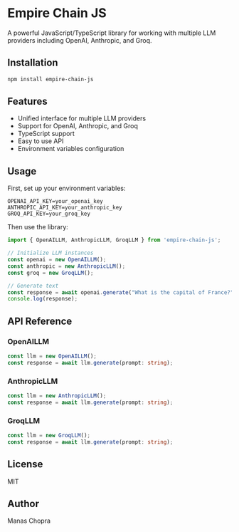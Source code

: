 # Empire Chain JS

A powerful JavaScript/TypeScript library for working with multiple LLM providers including OpenAI, Anthropic, and Groq.

## Installation

```bash
npm install empire-chain-js
```

## Features

- Unified interface for multiple LLM providers
- Support for OpenAI, Anthropic, and Groq
- TypeScript support
- Easy to use API
- Environment variables configuration

## Usage

First, set up your environment variables:

```env
OPENAI_API_KEY=your_openai_key
ANTHROPIC_API_KEY=your_anthropic_key
GROQ_API_KEY=your_groq_key
```

Then use the library:

```typescript
import { OpenAILLM, AnthropicLLM, GroqLLM } from 'empire-chain-js';

// Initialize LLM instances
const openai = new OpenAILLM();
const anthropic = new AnthropicLLM();
const groq = new GroqLLM();

// Generate text
const response = await openai.generate("What is the capital of France?");
console.log(response);
```

## API Reference

### OpenAILLM

```typescript
const llm = new OpenAILLM();
const response = await llm.generate(prompt: string);
```

### AnthropicLLM

```typescript
const llm = new AnthropicLLM();
const response = await llm.generate(prompt: string);
```

### GroqLLM

```typescript
const llm = new GroqLLM();
const response = await llm.generate(prompt: string);
```

## License

MIT

## Author

Manas Chopra 
